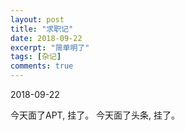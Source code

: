 ```yaml
---
layout: post
title: "求职记"
date: 2018-09-22
excerpt: "简单明了"
tags: [杂记]
comments: true
---
```


2018-09-22 

今天面了APT, 挂了。
今天面了头条, 挂了。

